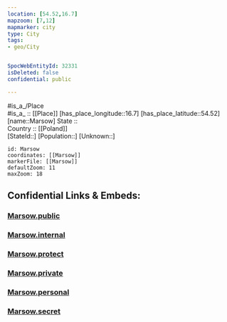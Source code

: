 ```yaml
---
location: [54.52,16.7] 
mapzoom: [7,12] 
mapmarker: city 
type: City
tags:
- geo/City


SpocWebEntityId: 32331
isDeleted: false
confidential: public

---
```

#is_a_/Place  
#is_a_ :: [[Place]] 
[has_place_longitude::16.7] 
[has_place_latitude::54.52] 
[name::Marsow] 
State ::  
Country :: [[Poland]]  
[StateId::] 
[Population::] 
[Unknown::] 


```leaflet
id: Marsow
coordinates: [[Marsow]] 
markerFile: [[Marsow]] 
defaultZoom: 11 
maxZoom: 18
```


## Confidential Links & Embeds: 

### [Marsow.public](/_public/\Earth\Continent\Europe\Europe~East\Poland\Provinces~Poland\West_Pomeranian\CityMarsow.public.md) 

### [Marsow.internal](/_internal/\Earth\Continent\Europe\Europe~East\Poland\Provinces~Poland\West_Pomeranian\CityMarsow.internal.md) 

### [Marsow.protect](/_protect/\Earth\Continent\Europe\Europe~East\Poland\Provinces~Poland\West_Pomeranian\CityMarsow.protect.md) 

### [Marsow.private](/_private/\Earth\Continent\Europe\Europe~East\Poland\Provinces~Poland\West_Pomeranian\CityMarsow.private.md) 

### [Marsow.personal](/_personal/\Earth\Continent\Europe\Europe~East\Poland\Provinces~Poland\West_Pomeranian\CityMarsow.personal.md) 

### [Marsow.secret](/_secret/\Earth\Continent\Europe\Europe~East\Poland\Provinces~Poland\West_Pomeranian\CityMarsow.secret.md)

